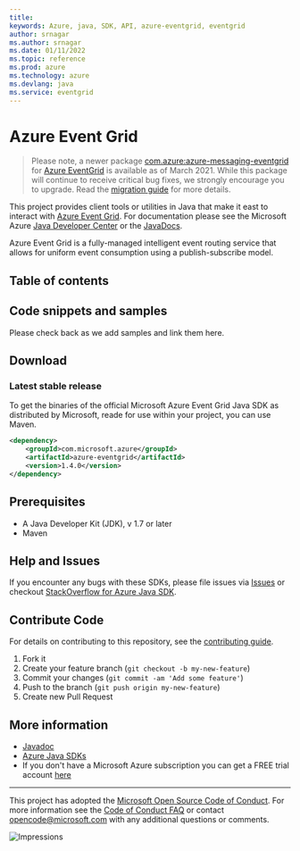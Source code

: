 ```yaml
---
title: 
keywords: Azure, java, SDK, API, azure-eventgrid, eventgrid
author: srnagar
ms.author: srnagar
ms.date: 01/11/2022
ms.topic: reference
ms.prod: azure
ms.technology: azure
ms.devlang: java
ms.service: eventgrid
---
```

# Azure Event Grid
> Please note, a newer package [com.azure:azure-messaging-eventgrid](https://search.maven.org/artifact/com.azure/azure-messaging-eventgrid) for [Azure EventGrid](https://docs.microsoft.com/azure/event-grid/) is available as of March 2021. While this package will continue to receive critical bug fixes, we strongly encourage you to upgrade. Read the [migration guide](https://aka.ms/azsdk/java/migrate/eg) for more details.
> 
This project provides client tools or utilities in Java that make it east to interact with [Azure Event Grid](https://azure.com/eventgrid). For documentation please see the Microsoft Azure [Java Developer Center](https://azure.microsoft.com/develop/java/) or the [JavaDocs](https://azure.github.io/azure-sdk-for-java/).

Azure Event Grid is a fully-managed intelligent event routing service that allows for uniform event consumption using a publish-subscribe model.

## Table of contents

## Code snippets and samples

Please check back as we add samples and link them here.

## Download

### Latest stable release

To get the binaries of the official Microsoft Azure Event Grid Java SDK as distributed by Microsoft, reade for use within your project, you can use Maven.

[//]: # ({x-version-update-start;com.microsoft.azure:azure-eventgrid;current})
```xml
<dependency>
    <groupId>com.microsoft.azure</groupId>
    <artifactId>azure-eventgrid</artifactId>
    <version>1.4.0</version>
</dependency>
```
[//]: # ({x-version-update-end})

## Prerequisites

- A Java Developer Kit (JDK), v 1.7 or later
- Maven

## Help and Issues

If you encounter any bugs with these SDKs, please file issues via [Issues](https://github.com/Azure/azure-sdk-for-java/issues) or checkout [StackOverflow for Azure Java SDK](https://stackoverflow.com/questions/tagged/azure-java-sdk).

## Contribute Code

For details on contributing to this repository, see the [contributing guide](https://github.com/Azure/azure-sdk-for-java/blob/main/CONTRIBUTING.md).

1. Fork it
2. Create your feature branch (`git checkout -b my-new-feature`)
3. Commit your changes (`git commit -am 'Add some feature'`)
4. Push to the branch (`git push origin my-new-feature`)
5. Create new Pull Request

## More information

- [Javadoc](https://azure.github.io/azure-sdk-for-java/)
- [Azure Java SDKs](https://docs.microsoft.com/java/azure/)
- If you don't have a Microsoft Azure subscription you can get a FREE trial account [here](https://go.microsoft.com/fwlink/?LinkId=330212)

---

This project has adopted the [Microsoft Open Source Code of Conduct](https://opensource.microsoft.com/codeofconduct/). For more information see the [Code of Conduct FAQ](https://opensource.microsoft.com/codeofconduct/faq/) or contact [opencode@microsoft.com](mailto:opencode@microsoft.com) with any additional questions or comments.

![Impressions](https://azure-sdk-impressions.azurewebsites.net/api/impressions/azure-sdk-for-java%2Fsdk%2Feventgrid%2Fmicrosoft-azure-eventgrid%2FREADME.png)

